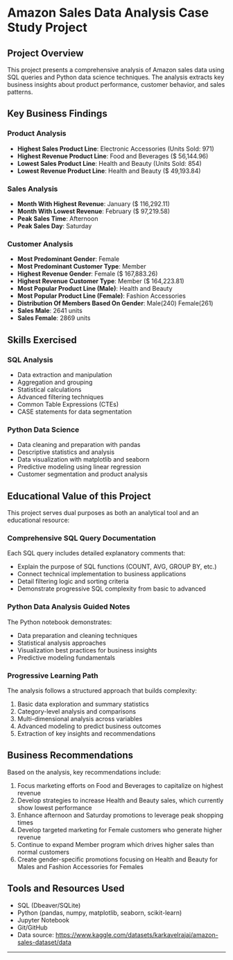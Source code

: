 # Amazon Sales Data Analysis Case Study Project

## Project Overview
This project presents a comprehensive analysis of Amazon sales data using SQL queries and Python data science techniques. The analysis extracts key business insights about product performance, customer behavior, and sales patterns.

## Key Business Findings

### Product Analysis
- **Highest Sales Product Line**: Electronic Accessories (Units Sold: 971)
- **Highest Revenue Product Line**: Food and Beverages ($ 56,144.96)
- **Lowest Sales Product Line**: Health and Beauty (Units Sold: 854)
- **Lowest Revenue Product Line**: Health and Beauty ($ 49,193.84)

### Sales Analysis
- **Month With Highest Revenue**: January ($ 116,292.11)
- **Month With Lowest Revenue**: February ($ 97,219.58)
- **Peak Sales Time**: Afternoon
- **Peak Sales Day**: Saturday

### Customer Analysis
- **Most Predominant Gender**: Female
- **Most Predominant Customer Type**: Member
- **Highest Revenue Gender**: Female ($ 167,883.26)
- **Highest Revenue Customer Type**: Member ($ 164,223.81)
- **Most Popular Product Line (Male)**: Health and Beauty
- **Most Popular Product Line (Female)**: Fashion Accessories
- **Distribution Of Members Based On Gender**: Male(240) Female(261)
- **Sales Male**: 2641 units
- **Sales Female**: 2869 units

## Skills Exercised

### SQL Analysis
- Data extraction and manipulation
- Aggregation and grouping
- Statistical calculations
- Advanced filtering techniques
- Common Table Expressions (CTEs)
- CASE statements for data segmentation

### Python Data Science
- Data cleaning and preparation with pandas
- Descriptive statistics and analysis
- Data visualization with matplotlib and seaborn
- Predictive modeling using linear regression
- Customer segmentation and product analysis

## Educational Value of this Project

This project serves dual purposes as both an analytical tool and an educational resource:

### Comprehensive SQL Query Documentation
Each SQL query includes detailed explanatory comments that:
- Explain the purpose of SQL functions (COUNT, AVG, GROUP BY, etc.)
- Connect technical implementation to business applications
- Detail filtering logic and sorting criteria
- Demonstrate progressive SQL complexity from basic to advanced

### Python Data Analysis Guided Notes
The Python notebook demonstrates:
- Data preparation and cleaning techniques
- Statistical analysis approaches
- Visualization best practices for business insights
- Predictive modeling fundamentals

### Progressive Learning Path
The analysis follows a structured approach that builds complexity:
1. Basic data exploration and summary statistics
2. Category-level analysis and comparisons
3. Multi-dimensional analysis across variables
4. Advanced modeling to predict business outcomes
5. Extraction of key insights and recommendations

## Business Recommendations

Based on the analysis, key recommendations include:
1. Focus marketing efforts on Food and Beverages to capitalize on highest revenue
2. Develop strategies to increase Health and Beauty sales, which currently show lowest performance
3. Enhance afternoon and Saturday promotions to leverage peak shopping times
4. Develop targeted marketing for Female customers who generate higher revenue
5. Continue to expand Member program which drives higher sales than normal customers
6. Create gender-specific promotions focusing on Health and Beauty for Males and Fashion Accessories for Females

## Tools and Resources Used
- SQL (Dbeaver/SQLite)
- Python (pandas, numpy, matplotlib, seaborn, scikit-learn)
- Jupyter Notebook
- Git/GitHub
- Data source: https://www.kaggle.com/datasets/karkavelrajaj/amazon-sales-dataset/data

---

